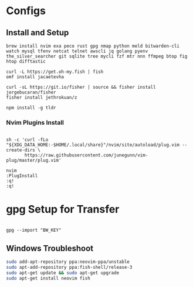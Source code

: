# Configs

## Install and Setup

```fish
brew install nvim exa peco rust gpg nmap python meld bitwarden-cli watch mysql tfenv netcat telnet awscli jq golang pyenv the_silver_searcher git sqlite tree mycli fzf mtr nnn ffmpeg btop fig htop difftastic

curl -L https://get.oh-my.fish | fish
omf install jacaetevha

curl -sL https://git.io/fisher | source && fisher install jorgebucaran/fisher
fisher install jethrokuan/z

npm install -g tldr
```

### Nvim Plugins Install

```shell

sh -c 'curl -fLo "${XDG_DATA_HOME:-$HOME/.local/share}"/nvim/site/autoload/plug.vim --create-dirs \
       https://raw.githubusercontent.com/junegunn/vim-plug/master/plug.vim'

nvim
:PlugInstall
:q!
:q!
```

# gpg Setup for Transfer

```shell

gpg --import "BW_KEY"
```


## Windows Troubleshoot

```sh
sudo add-apt-repository ppa:neovim-ppa/unstable
sudo apt-add-repository ppa:fish-shell/release-3
sudo apt-get update && sudo apt-get upgrade
sudo apt-get install neovim fish
```
